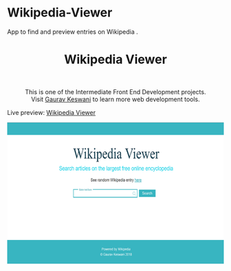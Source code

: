 # Wikipedia-Viewer
App to find and preview entries on Wikipedia .
<h1 align="center">Wikipedia Viewer</h1><br>
<p align="center">This is one of the Intermediate Front End Development projects.<br>
Visit <a href="https://www.gauravkeswani.com">Gaurav Keswani</a> to learn more web development tools.<br>


Live preview: <a href="https://github.com/Gaurav3170/Wikipedia-Viewer/">Wikipedia Viewer</a><br></p>

<p align="center">
<img src="wiki.jpg" width="600" alt="Wikipedia Viewer">
</p>

